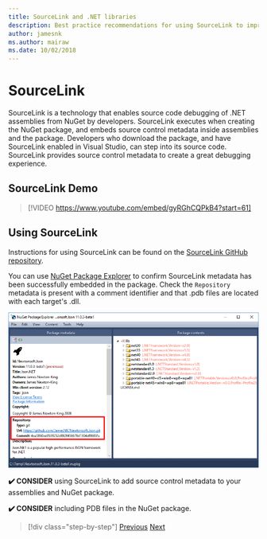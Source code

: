 ```yaml
---
title: SourceLink and .NET libraries
description: Best practice recommendations for using SourceLink to improve debugging for .NET libraries.
author: jamesnk
ms.author: mairaw
ms.date: 10/02/2018
---
```

# SourceLink

SourceLink is a technology that enables source code debugging of .NET assemblies from NuGet by developers. SourceLink executes when creating the NuGet package, and embeds source control metadata inside assemblies and the package. Developers who download the package, and have SourceLink enabled in Visual Studio, can step into its source code. SourceLink provides source control metadata to create a great debugging experience.

## SourceLink Demo

> [!VIDEO https://www.youtube.com/embed/gyRGhCQPkB4?start=61]

## Using SourceLink

Instructions for using SourceLink can be found on the [SourceLink GitHub repository](https://github.com/dotnet/sourcelink/blob/master/README.md).

You can use [NuGet Package Explorer](https://github.com/NuGetPackageExplorer/NuGetPackageExplorer) to confirm SourceLink metadata has been successfully embedded in the package. Check the  `Repository` metadata is present with a comment identifier and that .pdb files are located with each target's .dll.

![SourceLink in NuGet Package Explorer](./media/nuget-package-explorer-sourcelink.png "SourceLink in NuGet Package Explorer")

**✔️ CONSIDER** using SourceLink to add source control metadata to your assemblies and NuGet package.

**✔️ CONSIDER** including PDB files in the NuGet package.

>[!div class="step-by-step"]
[Previous](./dependencies.md)
[Next](./publish-nuget-package.md)